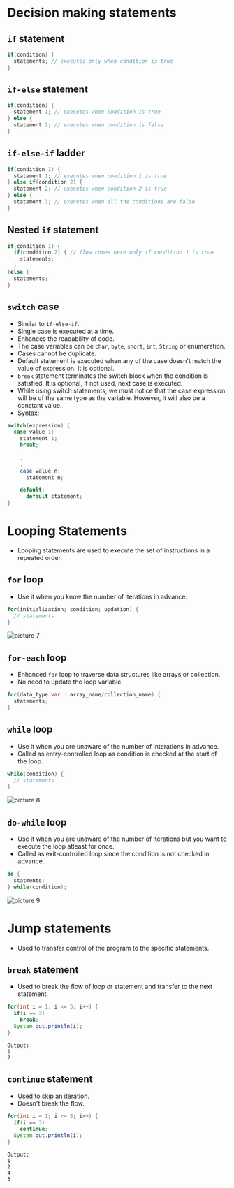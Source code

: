 # Decision making statements

## `if` statement

```java
if(condition) {
  statements; // executes only when condition is true
}
```

## `if-else` statement

```java
if(condition) {
  statement 1; // executes when condition is true
} else {
  statement 2; // executes when condition is false
}
```

## `if-else-if` ladder

```java
if(condition 1) {
  statement 1; // executes when condition 1 is true
} else if(condition 2) {
  statement 2; // executes when condition 2 is true
} else {
  statement 3; // executes when all the conditions are false
}
```

## Nested `if` statement

```java
if(condition 1) {
  if(condition 2) { // flow comes here only if condition 1 is true
    statements;
  }
}else {
  statements;
}
```

## `switch` case

- Similar to `if-else-if`.
- Single case is executed at a time.
- Enhances the readability of code.
- The case variables can be `char`, `byte`, `short`, `int`, `String` or enumeration.
- Cases cannot be duplicate.
- Default statement is executed when any of the case doesn't match the value of expression. It is optional.
- `break` statement terminates the switch block when the condition is satisfied. It is optional, if not used, next case is executed.
- While using switch statements, we must notice that the case expression will be of the same type as the variable. However, it will also be a constant value.
- Syntax:

```java
switch(expression) {
  case value 1:
    statement 1;
    break;
    .
    .
    .
    case value n:
      statement n;

    default:
      default statement;
}
```

# Looping Statements

- Looping statements are used to execute the set of instructions in a repeated order.

## `for` loop

- Use it when you know the number of iterations in advance.

```java
for(initialization; condition; updation) {
  // statements
}
```

![picture 7](../images/fb2c13d42ce78bb0ae2d8680eea09fe2a1327c654bd73b2db7918b814cdb133a.png)

## `for-each` loop

- Enhanced `for` loop to traverse data structures like arrays or collection.
- No need to update the loop variable.

```java
for(data_type var : array_name/collection_name) {
  statements;
}
```

## `while` loop

- Use it when you are unaware of the number of interations in advance.
- Called as entry-controlled loop as condition is checked at the start of the loop.

```java
while(condition) {
  // statements
}
```

![picture 8](../images/30eebabbb937f297612b77ea3eecf2a81a8468a1304526c5c88ae06ff3c6704c.png)

## `do-while` loop

- Use it when you are unaware of the number of iterations but you want to execute the loop atleast for once.
- Called as exit-controlled loop since the condition is not checked in advance.

```java
do {
  statments;
} while(condition);
```

![picture 9](../images/6a5acc10c4b939c825409ff0dd07a3a35e1f2da6b609a085fdc2394e53e63a9c.png)

# Jump statements

- Used to transfer control of the program to the specific statements.

## `break` statement

- Used to break the flow of loop or statement and transfer to the next statement.

```java
for(int i = 1; i <= 5; i++) {
  if(i == 3)
    break;
  System.out.println(i);
}
```

```
Output:
1
2
```

## `continue` statement

- Used to skip an iteration.
- Doesn't break the flow.

```java
for(int i = 1; i <= 5; i++) {
  if(i == 3)
    continue;
  System.out.println(i);
}
```

```
Output:
1
2
4
5
```
